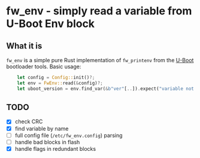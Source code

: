 # fw_env - simply read a variable from U-Boot Env block

## What it is

`fw_env` is a simple pure Rust implementation of `fw_printenv` from the [U-Boot](https://www.denx.de/wiki/U-Boot) bootloader tools.
Basic usage:
```rust
	let config = Config::init()?;
	let env = FwEnv::read(&config)?;
	let uboot_version = env.find_var(&b"ver"[..]).expect("variable not found");
```

## TODO

- [X] check CRC
- [X] find variable by name
- [ ] full config file (`/etc/fw_env.config`) parsing
- [ ] handle bad blocks in flash
- [X] handle flags in redundant blocks
